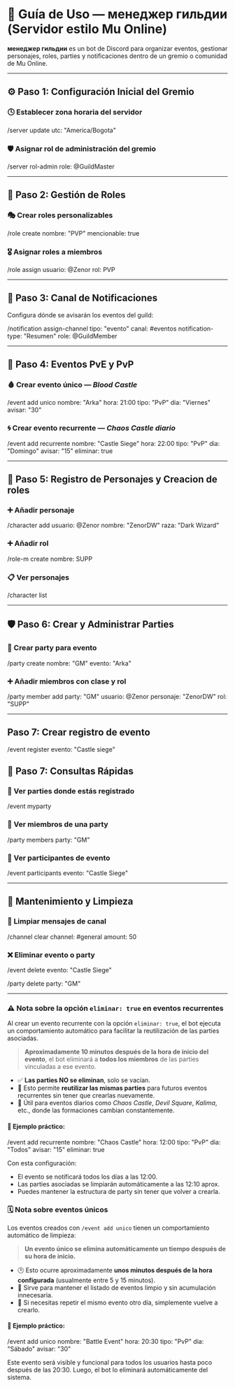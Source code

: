 # 📘 Guía de Uso — менеджер гильдии (Servidor estilo Mu Online)

**менеджер гильдии** es un bot de Discord para organizar eventos, gestionar personajes, roles, parties y notificaciones dentro de un gremio o comunidad de Mu Online.

---

## ⚙️ Paso 1: Configuración Inicial del Gremio

### 🕓 Establecer zona horaria del servidor

/server update utc: "America/Bogota"

### 🛡️ Asignar rol de administración del gremio

/server rol-admin role: @GuildMaster

---

## 👥 Paso 2: Gestión de Roles

### 🎭 Crear roles personalizables

/role create nombre: "PVP" mencionable: true

### 🎖️ Asignar roles a miembros

/role assign usuario: @Zenor rol: PVP

---

## 🔔 Paso 3: Canal de Notificaciones

Configura dónde se avisarán los eventos del guild:

/notification assign-channel tipo: "evento" canal: #eventos notification-type: "Resumen" role: @GuildMember

---

## 📅 Paso 4: Eventos PvE y PvP

### 🩸 Crear evento único — _Blood Castle_

/event add unico nombre: "Arka" hora: 21:00 tipo: "PvP" dia: "Viernes" avisar: "30"

### 🌀 Crear evento recurrente — _Chaos Castle diario_

/event add recurrente nombre: "Castle Siege" hora: 22:00 tipo: "PvP" dia: "Domingo" avisar: "15" eliminar: true

---

## 🧝 Paso 5: Registro de Personajes y Creacion de roles

### ➕ Añadir personaje

/character add usuario: @Zenor nombre: "ZenorDW" raza: "Dark Wizard"

### ➕ Añadir rol

/role-m create nombre: SUPP

### 📋 Ver personajes

/character list

---

## 🛡️ Paso 6: Crear y Administrar Parties

### 🧩 Crear party para evento

/party create nombre: "GM" evento: "Arka"

### ➕ Añadir miembros con clase y rol

/party member add party: "GM" usuario: @Zenor personaje: "ZenorDW" rol: "SUPP"

---

## Paso 7: Crear registro de evento

/event register evento: "Castle siege"

## 🔎 Paso 7: Consultas Rápidas

### 📌 Ver parties donde estás registrado

/event myparty

### 👥 Ver miembros de una party

/party members party: "GM"

### 👀 Ver participantes de evento

/event participants evento: "Castle Siege"

---

## 🧹 Mantenimiento y Limpieza

### 🧽 Limpiar mensajes de canal

/channel clear channel: #general amount: 50

### ❌ Eliminar evento o party

/event delete evento: "Castle Siege"

/party delete party: "GM"

---

### ⚠️ Nota sobre la opción `eliminar: true` en eventos recurrentes

Al crear un evento recurrente con la opción `eliminar: true`, el bot ejecuta un comportamiento automático para facilitar la reutilización de las parties asociadas.

> **Aproximadamente 10 minutos después de la hora de inicio del evento**, el bot eliminará a **todos los miembros** de las parties vinculadas a ese evento.

-   ✅ **Las parties NO se eliminan**, solo se vacían.
-   🔄 Esto permite **reutilizar las mismas parties** para futuros eventos recurrentes sin tener que crearlas nuevamente.
-   🎯 Útil para eventos diarios como _Chaos Castle_, _Devil Square_, _Kalima_, etc., donde las formaciones cambian constantemente.

#### 🧪 Ejemplo práctico:

/event add recurrente nombre: "Chaos Castle" hora: 12:00 tipo: "PvP" dia: "Todos" avisar: "15" eliminar: true

Con esta configuración:

-   El evento se notificará todos los días a las 12:00.
-   Las parties asociadas se limpiarán automáticamente a las 12:10 aprox.
-   Puedes mantener la estructura de party sin tener que volver a crearla.

### 🗓️ Nota sobre eventos únicos

Los eventos creados con `/event add unico` tienen un comportamiento automático de limpieza:

> **Un evento único se elimina automáticamente un tiempo después de su hora de inicio.**

-   🕑 Esto ocurre aproximadamente **unos minutos después de la hora configurada** (usualmente entre 5 y 15 minutos).
-   🧼 Sirve para mantener el listado de eventos limpio y sin acumulación innecesaria.
-   🔁 Si necesitas repetir el mismo evento otro día, simplemente vuelve a crearlo.

#### 🧪 Ejemplo práctico:

/event add unico nombre: "Battle Event" hora: 20:30 tipo: "PvP" dia: "Sábado" avisar: "30"

Este evento será visible y funcional para todos los usuarios hasta poco después de las 20:30. Luego, el bot lo eliminará automáticamente del sistema.
